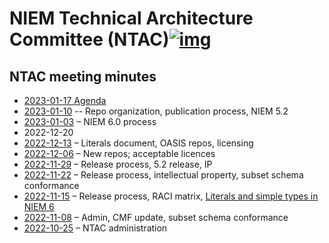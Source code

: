 # NIEM Technical Architecture Committee (NTAC)[![img](https://github.com/niemopen/oasis-open-project/raw/main/artwork/NIEM-NO-Logo-v5.png)](https://github.com/niemopen/oasis-open-project/blob/main/artwork/NIEM-NO-Logo-v5.png)

## NTAC meeting minutes

* [2023-01-17 Agenda](2023-01-17-agenda.md)
* [2023-01-10](2023-01-10-minutes.md) -- Repo organization, publication process, NIEM 5.2
* [2023-01-03](2023-01-03-minutes.md) – NIEM 6.0 process
* 2022-12-20
* [2022-12-13](2022-12-13-minutes.md) – Literals document, OASIS repos, licensing
* [2022-12-06](2022-12-06-minutes.md) – New repos; acceptable licences
* [2022-11-29](2022-11-29-minutes.md) – Release process, 5.2 release, IP
* [2022-11-22](2022-11-22-minutes.md) – Release process, intellectual property, subset schema conformance
* [2022-11-15](2022-11-15-minutes.md) – Release process, RACI matrix, [Literals and simple types in NIEM 6](../documents/Literals-221124.md)
* [2022-11-08](2022-11-08-minutes.md) – Admin, CMF update, subset schema conformance
* [2022-10-25](2022-10-25-minutes.md) – NTAC administration
